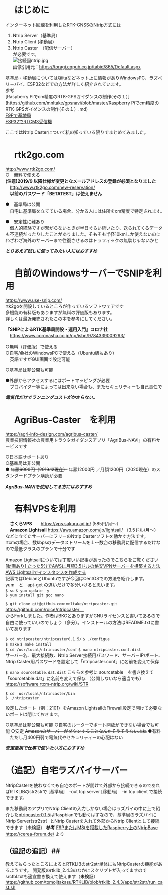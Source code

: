 # 　はじめに  
インターネット回線を利用したRTK-GNSSの[Ntrip](https://ja.wikipedia.org/wiki/Ntrip)方式には  
1. Ntrip Server（基準局）  
2. Ntrip Client (移動局）  
3. Ntrip Caster　（配信サーバー）  
が必要です。  
![接続図ntrip.jpg](/image/f8cc9f95-dbd5-5f66-a2ab-783badedf0fb.jpeg)  
画像引用元：https://toragi.cqpub.co.jp/tabid/865/Default.aspx  
  
基準局・移動局についてはQiitaなどネット上に情報がありWindowsPC、ラズベリ－パイ、ESP32などでの方法が詳しく紹介されています。  
参考  
[Raspberry Piでcm精度のRTK-GPSガイダンスの制作(その１）](https://github.com/mnltake/gpsnavi/blob/master/Raspberry Piでcm精度のRTK-GPSガイダンスの制作(その１）.md)  
[F9Pで基地局](https://qiita.com/yasunori_oi/items/a6cf9323fc2c94acd22a)  
[ESP32でRTCM3受信機](https://qiita.com/yasunori_oi/items/1af14c548d75041c64e2)  
  
ここではNtrip Casterについて私の知っている限りでまとめてみました。  
  
# 　rtk2go.com  
http://www.rtk2go.com/  
○　無料で使える  
**(注意)2019/9 以降仕様が変更となメールアドレスの登録が必須となりました**  
　http://www.rtk2go.com/new-reservation/  
　**以前のパスワード「BETATEST」は使えません**  
  
●　基準局は公開  
　自宅に基準局を立てている場合、分かる人には住所をcm精度で特定されます。　  
  
●　安定性に難あり　  
　個人的経験ですが繋がらないときが半日ぐらい続いたり、送られてくるデータも不連続だったりしたことがありました。そもそも半径10kmしか使えないのにわざわざ海外のサーバーまで往復させるのはトラフィックの無駄じゃないかと  
  
***とりあえず試しに使ってみたい人にはおすすめ***  
  
  
# 　自前のWindowsサーバーでSNIPを利用  
https://www.use-snip.com/  
rtk2goを開設しているところが作っているソフトウェアです  
多機能の有料版もありますが無料の評価版もあります。  
詳しくは最近発売されたこの本を参考にしてください。  
  
**『SNIPによるRTK基準局開設・運用入門』コロナ社**　  
　https://www.coronasha.co.jp/np/isbn/9784339009293/  
  
○無料（評価版）で使える  
○自宅/会社のWindowsPCで使える（Ubuntu版もあり）  
　英語ですがGUI画面で設定可能  
  
○基準局は非公開も可能  
  
●外部からアクセスするにはポートマッピングが必要  
　プロバイダー等によっては出来ない場合も、またセキュリティーも自己責任で  
  
***電気代だけでランニングコストがかからない。***  
  
# 　AgriBus-Caster　を利用  
https://agri-info-design.com/agribus-caster/  
農業技術情報社の農業用トラクタガイダンスアプリ「AgriBus-NAVI」の有料サービスです  
  
○日本語サポートあり  
○基準局は非公開  
● ~~年額6000円（2019.12現在）~~  年額12000円 ／月額1200円（2020現在）のスタンダードプラン購読が必要  
  
***AgriBus-NAVIを使用してる方にはおすすめ***  
  
  
# 　有料VPSを利用  
　**さくらVPS**　　https://vps.sakura.ad.jp/ (585円/月～）  
　**Amazon Lightsail** https://aws.amazon.com/jp/lightsail/ （3.5ドル/月～）  
などに立てたサーバーにフリーのNtrip Casterソフトを動かす方法です。  
rtcmの場合、数kbpsのデータストリームを１～数台の移動局に配信するだけなので最低クラスのプランで十分です  
  
Amazon Lightsailについては丁度いい記事があったのでこちらをご覧ください  
[[動画あり] たった5分でAWSに月額3.5ドルの格安VPNサーバーを構築する方法](https://qiita.com/alfa/items/6ae09a48769c5f6bf5e9)  
[AWS Lightsailでインスタンスを作成する](https://qiita.com/SSMU3/items/8abc581fb8fcff97de73)  
記事ではDebianとUbuntuですが今回はCentOSでの方法を紹介します。  
yum　と　apt-get の違いだけで多分いけると思います。  
```$ su```
```$ yum update -y```  
```$ yum install git gcc nano```

```$ git clone git@github.com:mnltake/ntripcaster.git```  
https://github.com/roice/ntripcaster　  
からForkしました。作者はBKGとありますがGNUライセンスと書いてあるので自由に使っていいのでしょう（多分）。インストールの方法はREADME.txtに書いてあります  
  
```$ cd ntripcaster/ntripcaster0.1.5/```
```$ ./configue```  
```$ make```
```$ make install```  
```$ cd /usr/local/ntrincaster/conf```
```$ nano ntripcaster.conf.dist```  
サーバー名、最大接続数、Ntrip Server接続用パスワード、サーバーIP/ポート、Ntrip Caster用パスワードを設定して「ntripcaster.conf」に名前を変えて保存  
  
```$ nano sourcetable.dat.dist```
こちらを参考に sourcetable　を書き換えて「sourcetable.dat」に名前を変えて保存
（公開しないなら適当でも）
https://software.rtcm-ntrip.org/wiki/STR

```$ cd  usr/local/ntrincaster/bin```  
```$ ./ntripcaster```

設定したポート（例：2101）をAmazon LightsailのFirewall設定で開けて必要ないポートは閉じておきます。


○基準局は非公開も可能
○自宅のルーターでポート開放ができない場合でも可能
○安定
~~Amazonのサーバーがダウンすることなんかそうそうないよね~~
●有料
　ただし月400円弱で電気代やセキュリティーの心配はない

***安定重視で仕事で使いたい方におすすめ***

# （追記）自宅ラズパイサーバー
NtripCasterを使わなくても自宅のポートが開けて外部から接続できるのであればRTKLIBのstr2strで
[基準局]　-out tcp server  [移動局]　-in tcp client で接続できます。

また移動局のアプリでNtrip Clientの入力しかない場合はラズパイの中に上で紹介した[ntripcaster0.1.5](https://github.com/roice/ntripcaster　)はRaspbianでも動くはずなので、基準局のラズパイにNtrip Server(str2str）とNtrip Casterを入れて外部からNtrip Clientとして接続できます（未検証）
**参考**
[F9PまたはM8tを搭載したRaspberry上のNtripBase](https://cerea-forum.de/forum/index.php?thread/105-ntripbase-auf-dem-raspberry-mit-f9p-oder-m8t/&pageNo=1)
https://cerea-forum.de/ より

## （追記の追記）##
教えてもらったところによるとRTKLIBのstr2str単体にもNtripCasterの機能があるようです。
開発版のrtklib_2.4.3のなかにスクリプトが入ってますのでsrctbl.txtも適宜書き換えて使えます（未検証）
https://github.com/tomojitakasu/RTKLIB/blob/rtklib_2.4.3/app/str2str/run_cast.sh
